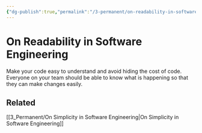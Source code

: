 ```yaml
---
{"dg-publish":true,"permalink":"/3-permanent/on-readability-in-software-engineering/","tags":["type/permanent","code/best_practices"],"created":"2023-07-28T07:52:08.853-05:00","updated":"2023-09-05T14:38:39.367-05:00"}
---
```


# On Readability in Software Engineering

Make your code easy to understand and avoid hiding the cost of code. Everyone on your team should be able to know what is happening so that they can make changes easily. 

## Related
[[3_Permanent/On Simplicity in Software Engineering\|On Simplicity in Software Engineering]]